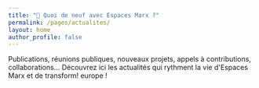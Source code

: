 ```yaml
---
title: "📣 Quoi de neuf avec Espaces Marx ?"
permalink: /pages/actualites/
layout: home
author_profile: false
---
```


Publications, réunions publiques, nouveaux projets, appels à contributions, collaborations... Découvrez ici les actualités qui rythment la vie d'Espaces Marx et de transform! europe !
